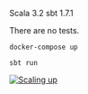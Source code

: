 Scala 3.2
sbt 1.7.1

There are no tests.

```
docker-compose up

sbt run
```

[![Scaling up](https://img.youtube.com/vi/sx0rD1__mOQ/0.jpg)](https://www.youtube.com/watch?v=sx0rD1__mOQ)
